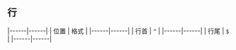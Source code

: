 ##  行
|------|------|
| 位置 | 格式 |
|------|------|
| 行首 | `^`  |
|------|------|
| 行尾 | `$`  |
|------|------|
